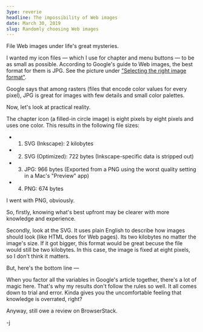 ```yaml
---
3ype: reverie
headline: The impossibility of Web images
date: March 30, 2019
slug: Randomly choosing Web images
---
```


File Web images under life's great mysteries.

I wanted my icon files — which I use for chapter and menu buttons — to be as small as possible. According to Google's guide to Web images, the best format for them is JPG. See the picture under ["Selecting the right image format"](https://developers.google.com/web/fundamentals/performance/optimizing-content-efficiency/image-optimization).

Google says that among rasters (files that encode color values for every pixel), JPG is great for images with few details and small color palettes.

Now, let's look at practical reality. 

The chapter icon (a filled-in circle image) is eight pixels by eight pixels and uses one color. This results in the following file sizes:

* 1. SVG (Inkscape): 2 kilobytes
* 2. SVG (Optimized): 722 bytes (Inkscape-specific data is stripped out)
* 3. JPG: 966 bytes (Exported from a PNG using the worst quality setting in a Mac's "Preview" app)
* 4. PNG: 674 bytes

I went with PNG, obviously. 

So, firstly, knowing what's best upfront may be clearer with more knowledge and experience. 

Secondly, look at the SVG. It uses plain English to describe how images should look (like HTML does for Web pages). Its two kilobytes no matter the image's size. If it got bigger, this format would be great becuse the file would still be two kilobytes. In this case, the image is fixed at eight pixels, so I don't think it matters. 

But, here's the bottom line — 

When you factor all the variables in Google's article together, there's a lot of magic here. That's why my results don't follow the rules so well. It all comes down to trial and error. Kinda gives you the uncomfortable feeling that knowledge is overrated, right?

Anyway, still owe a review on BrowserStack.

-j
